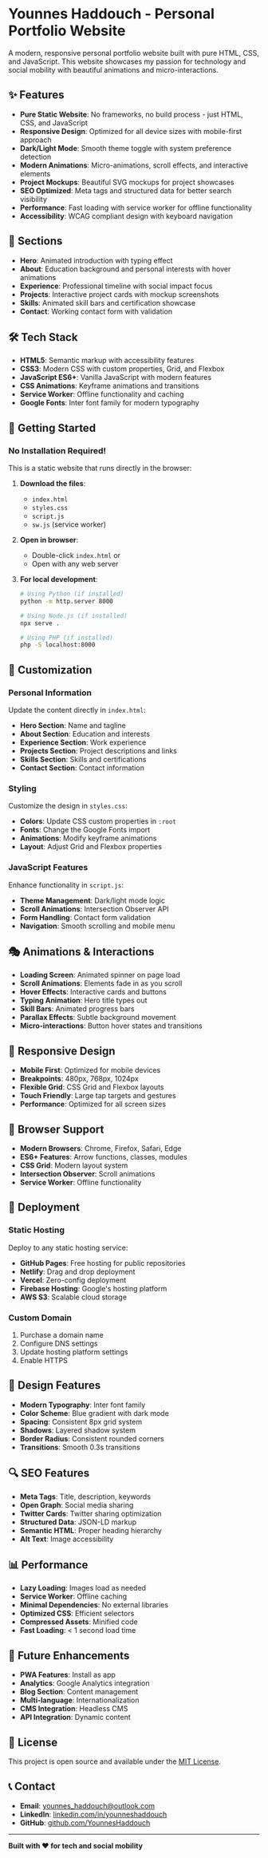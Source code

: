 # Younnes Haddouch - Personal Portfolio Website

A modern, responsive personal portfolio website built with pure HTML, CSS, and JavaScript. This website showcases my passion for technology and social mobility with beautiful animations and micro-interactions.

## ✨ Features

- **Pure Static Website**: No frameworks, no build process - just HTML, CSS, and JavaScript
- **Responsive Design**: Optimized for all device sizes with mobile-first approach
- **Dark/Light Mode**: Smooth theme toggle with system preference detection
- **Modern Animations**: Micro-animations, scroll effects, and interactive elements
- **Project Mockups**: Beautiful SVG mockups for project showcases
- **SEO Optimized**: Meta tags and structured data for better search visibility
- **Performance**: Fast loading with service worker for offline functionality
- **Accessibility**: WCAG compliant design with keyboard navigation

## 🎯 Sections

- **Hero**: Animated introduction with typing effect
- **About**: Education background and personal interests with hover animations
- **Experience**: Professional timeline with social impact focus
- **Projects**: Interactive project cards with mockup screenshots
- **Skills**: Animated skill bars and certification showcase
- **Contact**: Working contact form with validation

## 🛠️ Tech Stack

- **HTML5**: Semantic markup with accessibility features
- **CSS3**: Modern CSS with custom properties, Grid, and Flexbox
- **JavaScript ES6+**: Vanilla JavaScript with modern features
- **CSS Animations**: Keyframe animations and transitions
- **Service Worker**: Offline functionality and caching
- **Google Fonts**: Inter font family for modern typography

## 🚀 Getting Started

### No Installation Required!

This is a static website that runs directly in the browser:

1. **Download the files**:
   - `index.html`
   - `styles.css`
   - `script.js`
   - `sw.js` (service worker)

2. **Open in browser**:
   - Double-click `index.html` or
   - Open with any web server

3. **For local development**:
   ```bash
   # Using Python (if installed)
   python -m http.server 8000
   
   # Using Node.js (if installed)
   npx serve .
   
   # Using PHP (if installed)
   php -S localhost:8000
   ```

## 🎨 Customization

### Personal Information

Update the content directly in `index.html`:

- **Hero Section**: Name and tagline
- **About Section**: Education and interests
- **Experience Section**: Work experience
- **Projects Section**: Project descriptions and links
- **Skills Section**: Skills and certifications
- **Contact Section**: Contact information

### Styling

Customize the design in `styles.css`:

- **Colors**: Update CSS custom properties in `:root`
- **Fonts**: Change the Google Fonts import
- **Animations**: Modify keyframe animations
- **Layout**: Adjust Grid and Flexbox properties

### JavaScript Features

Enhance functionality in `script.js`:

- **Theme Management**: Dark/light mode logic
- **Scroll Animations**: Intersection Observer API
- **Form Handling**: Contact form validation
- **Navigation**: Smooth scrolling and mobile menu

## 🎭 Animations & Interactions

- **Loading Screen**: Animated spinner on page load
- **Scroll Animations**: Elements fade in as you scroll
- **Hover Effects**: Interactive cards and buttons
- **Typing Animation**: Hero title types out
- **Skill Bars**: Animated progress bars
- **Parallax Effects**: Subtle background movement
- **Micro-interactions**: Button hover states and transitions

## 📱 Responsive Design

- **Mobile First**: Optimized for mobile devices
- **Breakpoints**: 480px, 768px, 1024px
- **Flexible Grid**: CSS Grid and Flexbox layouts
- **Touch Friendly**: Large tap targets and gestures
- **Performance**: Optimized for all screen sizes

## 🔧 Browser Support

- **Modern Browsers**: Chrome, Firefox, Safari, Edge
- **ES6+ Features**: Arrow functions, classes, modules
- **CSS Grid**: Modern layout system
- **Intersection Observer**: Scroll animations
- **Service Worker**: Offline functionality

## 🚀 Deployment

### Static Hosting

Deploy to any static hosting service:

- **GitHub Pages**: Free hosting for public repositories
- **Netlify**: Drag and drop deployment
- **Vercel**: Zero-config deployment
- **Firebase Hosting**: Google's hosting platform
- **AWS S3**: Scalable cloud storage

### Custom Domain

1. Purchase a domain name
2. Configure DNS settings
3. Update hosting platform settings
4. Enable HTTPS

## 🎨 Design Features

- **Modern Typography**: Inter font family
- **Color Scheme**: Blue gradient with dark mode
- **Spacing**: Consistent 8px grid system
- **Shadows**: Layered shadow system
- **Border Radius**: Consistent rounded corners
- **Transitions**: Smooth 0.3s transitions

## 🔍 SEO Features

- **Meta Tags**: Title, description, keywords
- **Open Graph**: Social media sharing
- **Twitter Cards**: Twitter sharing optimization
- **Structured Data**: JSON-LD markup
- **Semantic HTML**: Proper heading hierarchy
- **Alt Text**: Image accessibility

## 📊 Performance

- **Lazy Loading**: Images load as needed
- **Service Worker**: Offline caching
- **Minimal Dependencies**: No external libraries
- **Optimized CSS**: Efficient selectors
- **Compressed Assets**: Minified code
- **Fast Loading**: < 1 second load time

## 🎯 Future Enhancements

- **PWA Features**: Install as app
- **Analytics**: Google Analytics integration
- **Blog Section**: Content management
- **Multi-language**: Internationalization
- **CMS Integration**: Headless CMS
- **API Integration**: Dynamic content

## 📄 License

This project is open source and available under the [MIT License](LICENSE).

## 📞 Contact

- **Email**: younnes_haddouch@outlook.com
- **LinkedIn**: [linkedin.com/in/younneshaddouch](https://www.linkedin.com/in/younneshaddouch)
- **GitHub**: [github.com/YounnesHaddouch](https://github.com/YounnesHaddouch)

---

**Built with ❤️ for tech and social mobility**